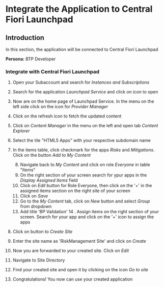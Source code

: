 # Integrate the Application to Central Fiori Launchpad

## Introduction

In this section, the application will be connected to Central Fiori Launchpad

**Persona:** BTP Developer

###  Integrate with Central Fiori Launchpad

1.  Open your Subaccount and search for *Instances and Subscriptions*
2.  Search for the application *Launchpad Service* and click on icon to open
3.  Now are on the home page of Launchpad Service. In the menu on the left side click on the icon for *Provider Manager*
4.  Click on the refresh icon to fetch the updated content
    <!-- <img src="././images/integrate_launchpad_1.png" width="80%"> -->
5.  Click on *Content Manager* in the menu on the left and open tab *Content Explorer*
6.  Select the tile "HTML5 Apps" with your respective subdomain name
    <!-- <img src="././images/integrate_launchpad_2.png" width="80%"> -->
7.  In the items table, click checkmark for the apps *Risks* and *Mitigations*. Click on the button *Add to My Content*
     <!-- <img src="././images/integrate_launchpad_3.png" width="80%"> -->

	8. Navigate back to *My Content* and click on role *Everyone* in table "Items"
	9. On the right section of your screen search for ypur apps in the *Display Assigned Items* field
	10. Click on *Edit* button for Role Everyone, then click on the '+' in the assigned items section on the right site of your screen
	11. Click on *Save*
	12.  Go to the *My Content* tab, click on *New* button and select *Group* from dropdown
	  <!--  <img src="././images/integrate_launchpad_4.png" width="80%"> -->
	13.   Add title 'BP Validation'
14 . Assign items on the right section of your screen. Search for your app and click on the '+' icon to assign the apps
	

15. Click on button to *Create Site*
    <!-- <img src="././images/integrate_launchpad_7.png" width="80%"> -->
16. Enter the site name as 'RiskManagement Site' and click on *Create*
17. Now you are forwarded to your created site. Click on *Edit*
18. Navigate to Site Directory
19. Find your created site and open it by clicking on the icon *Go to site*
    <!-- <img src="././images/integrate_launchpad_8.png" width="80%"> -->
20. Congratulations! You now can use your created application 
   <!-- <img src="././images/integrate_launchpad_9.png" width="80%"> -->
